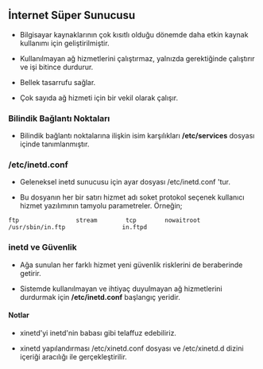 ## İnternet Süper Sunucusu

- Bilgisayar kaynaklarının çok kısıtlı olduğu dönemde daha etkin kaynak kullanımı için geliştirilmiştir.

- Kullanılmayan ağ hizmetlerini çalıştırmaz, yalnızda gerektiğinde çalıştırır ve işi bitince durdurur.

- Bellek tasarrufu sağlar.

- Çok sayıda ağ hizmeti için bir vekil olarak çalışır.



### Bilindik Bağlantı Noktaları

- Bilindik bağlantı noktalarına ilişkin isim karşılıkları **/etc/services** dosyası içinde tanımlanmıştır.



### /etc/inetd.conf

- Geleneksel inetd sunucusu için ayar dosyası /etc/inetd.conf 'tur.

- Bu dosyanın her bir satırı hizmet adı soket protokol seçenek kullanıcı hizmet yazılımının tamyolu parametreler. Örneğin;

`ftp                stream        tcp        nowaitroot        /usr/sbin/in.ftp                in.ftpd`



### inetd ve Güvenlik

- Ağa sunulan her farklı hizmet yeni güvenlik risklerini de beraberinde getirir.

- Sistemde kullanılmayan ve ihtiyaç duyulmayan ağ hizmetlerini durdurmak için **/etc/inetd.conf** başlangıç yeridir.



#### Notlar

- xinetd'yi inetd'nin babası gibi telaffuz edebiliriz. 

- xinetd yapılandırması /etc/xinetd.conf dosyası ve /etc/xinetd.d dizini içeriği aracılığı ile gerçekleştirilir.
